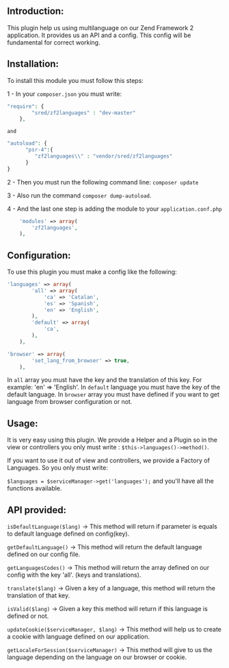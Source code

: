 Introduction:
-------------

This plugin help us using multilanguage on our Zend Framework 2 application. It provides us
an API and a config. This config will be fundamental for correct working.


Installation:
-------------

To install this module you must follow this steps:

1 - In your `composer.json` you must write:

```php
"require": {
        "sred/zf2languages" : "dev-master"
    },
```
    and

```php
"autoload": {
      "psr-4":{
         "zf2languages\\" : "vendor/sred/zf2languages"
      }
}
```

2 - Then you must run the following command line: `composer update`

3 - Also run the command `composer dump-autoload`.

4 - And the last one step is adding the module to your `application.conf.php`
```php
    'modules' => array(
        'zf2languages',
    ),
```

Configuration:
--------------
To use this plugin you must make a config like the following:

```php
'languages' => array(
        'all' => array(
            'ca' => 'Catalan',
            'es' => 'Spanish',
            'en' => 'English',
        ),
        'default' => array(
            'ca',
        ),
    ),
```

```php
'browser' => array(
        'set_lang_from_browser' => true,
    ),
```

In `all` array you must have the key and the translation of this key. For example: 'en' => 'English'.
In `default` language you must have the key of the default language.
In `browser` array you must have defined if you want to get language from browser configuration or not.



Usage:
------

It is very easy using this plugin. We provide a Helper and a Plugin so in the view or controllers you only must write :
`$this->languages()->method()`.

If you want to use it out of view and controllers, we provide a Factory of Languages. So you only must write:

`$languages = $serviceManager->get('languages');` and you'll have all the functions available.




API provided:
-------------
`isDefaultLanguage($lang)` -> This method will return if parameter is equals to default language defined on config(key).

`getDefaultLanguage()` -> This method will return the default language defined on our config file.

`getLanguagesCodes()` -> This method will return the array defined on our config with the key 'all'. (keys and translations).

`translate($lang)` -> Given a key of a language, this method will return the translation of that key.

`isValid($lang)` -> Given a key this method will return if this language is defined or not.

`updateCookie($serviceManager, $lang)` -> This method will help us to create a cookie with language defined on our application.

`getLocaleForSession($serviceManager)` -> This method will give to us the language depending on the language on our browser or cookie.
